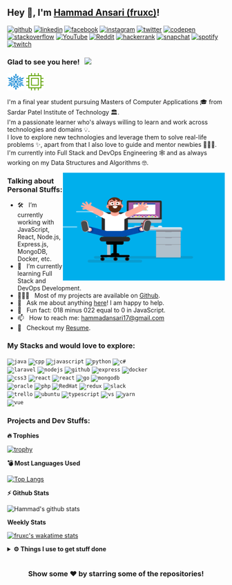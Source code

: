 ## Hey 👋, I'm [Hammad Ansari (fruxc)](https://github.com/fruxc/)!


[<img src='https://cdn.jsdelivr.net/npm/simple-icons@3.0.1/icons/github.svg' alt='github' height='40'>](https://github.com/fruxc) [<img src='https://cdn.jsdelivr.net/npm/simple-icons@3.0.1/icons/linkedin.svg' alt='linkedin' height='40'>](https://www.linkedin.com/in/h4mm4d/) [<img src='https://cdn.jsdelivr.net/npm/simple-icons@3.0.1/icons/facebook.svg' alt='facebook' height='40'>](https://www.facebook.com/hammadakafruxc) [<img src='https://cdn.jsdelivr.net/npm/simple-icons@3.0.1/icons/instagram.svg' alt='instagram' height='40'>](https://www.instagram.com/fruxc/) [<img src='https://cdn.jsdelivr.net/npm/simple-icons@3.0.1/icons/twitter.svg' alt='twitter' height='40'>](https://twitter.com/fruxc_) [<img src='https://cdn.jsdelivr.net/npm/simple-icons@3.0.1/icons/codepen.svg' alt='codepen' height='40'>](https://codepen.io/fruxc) [<img src='https://cdn.jsdelivr.net/npm/simple-icons@3.0.1/icons/stackoverflow.svg' alt='stackoverflow' height='40'>](https://stackoverflow.com/users/8117189/hammad-a) [<img src='https://cdn.jsdelivr.net/npm/simple-icons@3.0.1/icons/youtube.svg' alt='YouTube' height='40'>](https://www.youtube.com/c/HammadAnsari17/) [<img src='https://cdn.jsdelivr.net/npm/simple-icons@3.0.1/icons/reddit.svg' alt='Reddit' height='40'>](https://www.reddit.com/user/h4mm4d) [<img src='https://cdn.jsdelivr.net/npm/simple-icons@3.0.1/icons/hackerrank.svg' alt='hackerrank' height='40'>](https://www.hackerrank.com/fruxc) [<img src='https://cdn.jsdelivr.net/npm/simple-icons@3.0.1/icons/snapchat.svg' alt='snapchat' height='40'>](https://www.snapchat.com/add/fruxc/) [<img src='https://cdn.jsdelivr.net/npm/simple-icons@3.0.1/icons/spotify.svg' alt='spotify' height='40'>](https://open.spotify.com/user/h4mm4d17) [<img src='https://cdn.jsdelivr.net/npm/simple-icons@3.0.1/icons/twitch.svg' alt='twitch' height='40'>](https://www.twitch.tv/h4mm4d)

### Glad to see you here! &nbsp; ![](https://visitor-badge.glitch.me/badge?page_id=fruxc.fruxc&style=flat-square&color=0088cc)

<a href='https://archiveprogram.github.com/'><img src='https://raw.githubusercontent.com/acervenky/animated-github-badges/master/assets/acbadge.gif' width='40' height='40'></a> <a href='https://docs.github.com/en/developers'><img src='https://raw.githubusercontent.com/acervenky/animated-github-badges/master/assets/devbadge.gif' width='40' height='40'></a>

I'm a final year student pursuing Masters of Computer Applications 🎓 from Sardar Patel Institute of Technology 🏛.
<br/> I'm a passionate learner who's always willing to learn and work across technologies and domains 💡.
<br/> I love to explore new technologies and leverage them to solve real-life problems ✨, apart from that I also love to guide and mentor newbies 👨🏻‍💻.
<br/> I'm currently into Full Stack and DevOps Engineering 🕸️ and as always working on my Data Structures and Algorithms 🤓.

<img align="right" height="250" width="375" alt="" src="https://raw.githubusercontent.com/fruxc/fruxc/master/gifs/coder.gif" />

### Talking about Personal Stuffs:

- 🛠 &nbsp; I’m currently working with JavaScript, React, Node.js, Express.js, <br /> MongoDB, Docker, etc.
- 🚀 &nbsp; I’m currently learning Full Stack and DevOps Development.
- 👨🏻‍💻 &nbsp; Most of my projects are available on [Github](https://github.com/fruxc?tab=repositories).
- 💬 &nbsp; Ask me about anything [here](https://github.com/fruxc/fruxc/issues)! I am happy to help.
- 👾 &nbsp; Fun fact: 018 minus 022 equal to 0 in JavaScript.
- 📫 &nbsp; How to reach me: hammadansari17@gmail.com
- 📝 &nbsp; Checkout my [Resume](https://github.com/fruxc/fruxc/blob/master/resume.pdf).

### My Stacks and would love to explore:

<code><img height="25" src="https://devicon.dev/devicon.git/icons/java/java-original.svg" alt="java"></code>
<code><img height="25" src="https://devicon.dev/devicon.git/icons/cplusplus/cplusplus-original.svg" alt="cpp"></code>
<code><img height="25" src="https://devicon.dev/devicon.git/icons/javascript/javascript-original.svg" alt="javascript"></code>
<code><img height="25" src="https://devicon.dev/devicon.git/icons/python/python-original.svg" alt="python"></code>
<code><img height="25" src="https://devicon.dev/devicon.git/icons/csharp/csharp-original.svg" alt="c#"></code>
<br/>
<code><img height="25" src="https://devicon.dev/devicon.git/icons/laravel/laravel-plain.svg" alt="laravel"></code>
<code><img height="25" src="https://devicon.dev/devicon.git/icons/nodejs/nodejs-original.svg" alt="nodejs"></code>
<code><img height="25" src="https://devicon.dev/devicon.git/icons/github/github-original.svg" alt="github"></code>
<code><img height="25" src="https://devicon.dev/devicon.git/icons/express/express-original.svg" alt="express"></code>
<code><img height="25" src="https://devicon.dev/devicon.git/icons/docker/docker-original.svg" alt="docker"></code>
<br/>
<code><img height="25" src="https://devicon.dev/devicon.git/icons/css3/css3-original.svg" alt="css3"></code>
<code><img height="25" src="https://devicon.dev/devicon.git/icons/react/react-original.svg" alt="react"></code>
<code><img height="25" src="https://devicon.dev/devicon.git/icons/codeigniter/codeigniter-plain.svg" alt="react"></code>
<code><img height="25" src="https://devicon.dev/devicon.git/icons/go/go-original.svg" alt="go"></code>
<code><img height="25" src="https://devicon.dev/devicon.git/icons/mongodb/mongodb-original.svg" alt="mongodb"></code>
<br/>
<code><img height="25" src="https://devicon.dev/devicon.git/icons/oracle/oracle-original.svg" alt="oracle"></code>
<code><img height="25" src="https://devicon.dev/devicon.git/icons/php/php-original.svg" alt="php"></code>
<code><img height="25" src="https://devicon.dev/devicon.git/icons/redhat/redhat-original.svg" alt="RedHat"></code>
<code><img height="25" src="https://devicon.dev/devicon.git/icons/redux/redux-original.svg" alt="redux"></code>
<code><img height="25" src="https://devicon.dev/devicon.git/icons/slack/slack-original.svg" alt="slack"></code>
<br/>
<code><img height="25" src="https://devicon.dev/devicon.git/icons/trello/trello-plain.svg" alt="trello"></code>
<code><img height="25" src="https://devicon.dev/devicon.git/icons/ubuntu/ubuntu-plain.svg" alt="ubuntu"></code>
<code><img height="25" src="https://devicon.dev/devicon.git/icons/typescript/typescript-original.svg" alt="typescript"></code>
<code><img height="25" src="https://devicon.dev/devicon.git/icons/visualstudio/visualstudio-plain.svg" alt="vs"></code>
<code><img height="25" src="https://devicon.dev/devicon.git/icons/yarn/yarn-original.svg" alt="yarn"></code>
<br/>
<code><img height="25" src="https://devicon.dev/devicon.git/icons/vuejs/vuejs-original.svg" alt="vue"></code>

### Projects and Dev Stuffs:

<b> 🔥 Trophies </b>

[![trophy](https://github-profile-trophy.vercel.app/?username=fruxc)](https://github.com/fruxc/fruxc)

<b> 💣 Most Languages Used</b>

[![Top Langs](https://github-readme-stats.vercel.app/api/top-langs/?username=fruxc&hide=jupyter&langs_count=10&layout=compact)](https://github.com/fruxc/fruxc)

<b>⚡ Github Stats</b>

![Hammad's github stats](https://github-readme-stats.vercel.app/api?username=fruxc&hide=contribs,prs,stars,issues&show_icons=true&theme=buefy)

<b> Weekly Stats</b>

[![fruxc's wakatime stats](https://github-readme-stats.vercel.app/api/wakatime?username=fruxc)](https://github.com/fruxc/fruxc)


<details>	
  <br />
  <summary><b>⚙️ Things I use to get stuff done</b></summary>
  	<ul>
  	    <li><b>OS:</b> Windows 10</li>
  	    <li><b>Browser</b> Chrome </li>
	    <li><b>Code Editor:</b> Visual Studio Code </li>
	    <br />
	</ul>	
</details>

#

<div align="center">

### Show some ❤️ by starring some of the repositories!

</div>
